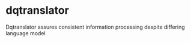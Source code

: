 # dqtranslator
Dqtranslator assures consistent information processing despite differing language model
